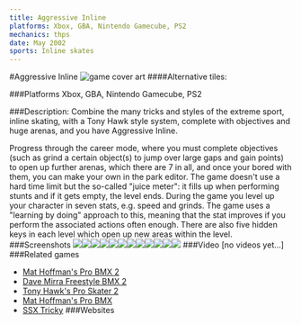 ```yaml
---
title: Aggressive Inline
platforms: Xbox, GBA, Nintendo Gamecube, PS2
mechanics: thps
date: May 2002
sports: Inline skates
---
```

#Aggressive Inline
![game cover art](//images.igdb.com/igdb/image/upload/t_cover_big/pyenuak5kbjnzpxpg2bo.jpg "Logo Title Text 1")
####Alternative tiles:

###Platforms
Xbox, GBA, Nintendo Gamecube, PS2

###Description:
Combine the many tricks and styles of the extreme sport, inline skating, with a Tony Hawk style system, complete with objectives and huge arenas, and you have Aggressive Inline. 
 
Progress through the career mode, where you must complete objectives (such as grind a certain object(s) to jump over large gaps and gain points) to open up further arenas, which there are 7 in all, and once your bored with them, you can make your own in the park editor. The game doesn't use a hard time limit but the so-called "juice meter": it fills up when performing stunts and if it gets empty, the level ends. During the game you level up your character in seven stats, e.g. speed and grinds. The game uses a "learning by doing" approach to this, meaning that the stat improves if you perform the associated actions often enough. There are also five hidden keys in each level which open up new areas within the level.
###Screenshots
<a target="_blank" href="//images.igdb.com/igdb/image/upload/t_cover_big/dm2q9p1qjnf3sfzp6tha.jpg"><img src="//images.igdb.com/igdb/image/upload/t_thumb/dm2q9p1qjnf3sfzp6tha.jpg"/></a><a target="_blank" href="//images.igdb.com/igdb/image/upload/t_cover_big/pxpsned1pzvpjsj4l2pv.jpg"><img src="//images.igdb.com/igdb/image/upload/t_thumb/pxpsned1pzvpjsj4l2pv.jpg"/></a><a target="_blank" href="//images.igdb.com/igdb/image/upload/t_cover_big/dckpbidx8rk7qdz4kfs8.jpg"><img src="//images.igdb.com/igdb/image/upload/t_thumb/dckpbidx8rk7qdz4kfs8.jpg"/></a><a target="_blank" href="//images.igdb.com/igdb/image/upload/t_cover_big/lyo8qu11p0zdpkbzr3ua.jpg"><img src="//images.igdb.com/igdb/image/upload/t_thumb/lyo8qu11p0zdpkbzr3ua.jpg"/></a><a target="_blank" href="//images.igdb.com/igdb/image/upload/t_cover_big/tyiqy96pc1x7mme0cpx8.jpg"><img src="//images.igdb.com/igdb/image/upload/t_thumb/tyiqy96pc1x7mme0cpx8.jpg"/></a><a target="_blank" href="//images.igdb.com/igdb/image/upload/t_cover_big/baskffjdvrgshjcuce21.jpg"><img src="//images.igdb.com/igdb/image/upload/t_thumb/baskffjdvrgshjcuce21.jpg"/></a><a target="_blank" href="//images.igdb.com/igdb/image/upload/t_cover_big/exisfcnc9e8rdex0xo9b.jpg"><img src="//images.igdb.com/igdb/image/upload/t_thumb/exisfcnc9e8rdex0xo9b.jpg"/></a><a target="_blank" href="//images.igdb.com/igdb/image/upload/t_cover_big/ohayyjefgldtwcbtzdil.jpg"><img src="//images.igdb.com/igdb/image/upload/t_thumb/ohayyjefgldtwcbtzdil.jpg"/></a><a target="_blank" href="//images.igdb.com/igdb/image/upload/t_cover_big/rhegumsdsit3bcuqwaof.jpg"><img src="//images.igdb.com/igdb/image/upload/t_thumb/rhegumsdsit3bcuqwaof.jpg"/></a><a target="_blank" href="//images.igdb.com/igdb/image/upload/t_cover_big/pqwlzwbkf5yf3uitzkeo.jpg"><img src="//images.igdb.com/igdb/image/upload/t_thumb/pqwlzwbkf5yf3uitzkeo.jpg"/></a><a target="_blank" href="//images.igdb.com/igdb/image/upload/t_cover_big/cgsbueompfx6z4q0cjnt.jpg"><img src="//images.igdb.com/igdb/image/upload/t_thumb/cgsbueompfx6z4q0cjnt.jpg"/></a><a target="_blank" href="//images.igdb.com/igdb/image/upload/t_cover_big/wphbqjlfturbhzguc50g.jpg"><img src="//images.igdb.com/igdb/image/upload/t_thumb/wphbqjlfturbhzguc50g.jpg"/></a>
###Video
[no videos yet...]
###Related games
* [Mat Hoffman's Pro BMX 2](/games/mat-hoffman-s-pro-bmx-2-3993/)
* [Dave Mirra Freestyle BMX 2](/games/dave-mirra-freestyle-bmx-2-3871/)
* [Tony Hawk's Pro Skater 2](/games/tony-hawk-s-pro-skater-2-913/)
* [Mat Hoffman's Pro BMX](/games/mat-hoffman-s-pro-bmx-3994/)
* [SSX Tricky](/games/ssx-tricky-4176/)
###Websites

